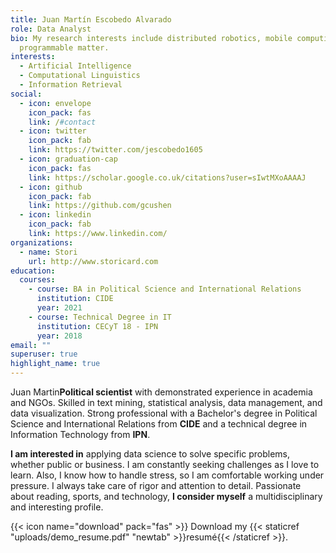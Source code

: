```yaml
---
title: Juan Martín Escobedo Alvarado
role: Data Analyst
bio: My research interests include distributed robotics, mobile computing and
  programmable matter.
interests:
  - Artificial Intelligence
  - Computational Linguistics
  - Information Retrieval
social:
  - icon: envelope
    icon_pack: fas
    link: /#contact
  - icon: twitter
    icon_pack: fab
    link: https://twitter.com/jescobedo1605
  - icon: graduation-cap
    icon_pack: fas
    link: https://scholar.google.co.uk/citations?user=sIwtMXoAAAAJ
  - icon: github
    icon_pack: fab
    link: https://github.com/gcushen
  - icon: linkedin
    icon_pack: fab
    link: https://www.linkedin.com/
organizations:
  - name: Stori
    url: http://www.storicard.com
education:
  courses:
    - course: BA in Political Science and International Relations
      institution: CIDE
      year: 2021
    - course: Technical Degree in IT
      institution: CECyT 18 - IPN
      year: 2018
email: ""
superuser: true
highlight_name: true
---
```

Juan Martin**Political scientist** with demonstrated experience in academia and NGOs. Skilled in text mining, statistical analysis, data management, and data visualization. Strong professional with a Bachelor's degree in Political Science and International Relations from **CIDE** and a technical degree in Information Technology from **IPN**.

**I am interested in** applying data science to solve specific problems, whether public or business. I am constantly seeking challenges as I love to learn. Also, I know how to handle stress, so I am comfortable working under pressure. I always take care of rigor and attention to detail. Passionate about reading, sports, and technology, **I consider myself** a multidisciplinary and interesting profile.

{{< icon name="download" pack="fas" >}} Download my {{< staticref "uploads/demo_resume.pdf" "newtab" >}}resumé{{< /staticref >}}.